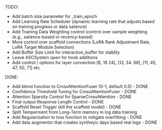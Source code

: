 TODO:
- Add batch size parameter for _train_epoch
- Add Learning Rate Scheduler (dynamic learning rate that adjusts based on training progress or data salience)
- Add Training Data Weighting control (control over sample weighting (e.g., salience-based or recency-based)
- More control over scaffold connections (LoRA Rank Adjustment Rate, LoRA Target Module Selection)
- Add Buffer Size Limit for interaction_buffer for stablity
- Leave ASCSystem open for hook additions
- Add control / options for layer connection [8, 16 24], [13, 34. 66], [11, 45, 47, 50, 71] etc


DONE:
- Add blend function to CrossAttentionFuser (0-1, default 0.5) - DONE
- Confidence Threshold Tuning for CrossAttentionFuser - DONE
- Attention Sparsity Control for SparseCrossAttention - DONE
- Final output Response Length Control - DONE
- Scaffold Reset Trigger (kill the scaffold model) - DONE
- Split Temperment from Long-Term memory in log data training
- Add Regularization to loss function to mitigate overfitting - DONE
- Add data augmentor that creates syntheyic days based real logs - DONE
